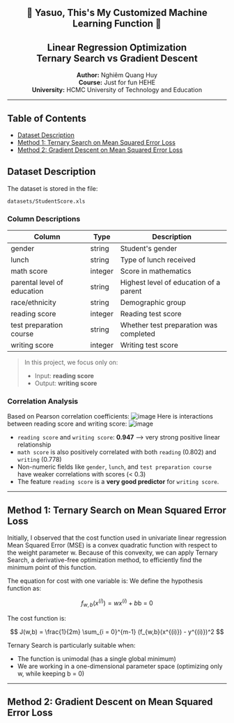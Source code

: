 <p align="center">
  <h2 align="center">🤨 Yasuo, This's My Customized Machine Learning Function 🤨</h2>
  <h2 align="center">Linear Regression Optimization<br> Ternary Search vs Gradient Descent</h2>
</p>

<p align="center">
  <strong>Author:</strong> Nghiêm Quang Huy<br>
  <strong>Course:</strong> Just for fun HEHE<br>
  <strong>University:</strong> HCMC University of Technology and Education<br>
</p>

---

## Table of Contents

- [Dataset Description](#dataset-description)
- [Method 1: Ternary Search on Mean Squared Error Loss](#method-1-ternary-search-on-mean-squared-error-loss)
- [Method 2: Gradient Descent on Mean Squared Error Loss](#method-2-gradient-descent-on-mean-squared-error-loss)

## Dataset Description

The dataset is stored in the file:

```
datasets/StudentScore.xls
```

### Column Descriptions

| Column                      | Type    | Description                            |
| --------------------------- | ------- | -------------------------------------- |
| gender                      | string  | Student's gender                       |
| lunch                       | string  | Type of lunch received                 |
| math score                  | integer | Score in mathematics                   |
| parental level of education | string  | Highest level of education of a parent |
| race/ethnicity              | string  | Demographic group                      |
| reading score               | integer | Reading test score                     |
| test preparation course     | string  | Whether test preparation was completed |
| writing score               | integer | Writing test score                     |

> In this project, we focus only on:
>
> * Input: **reading score**
> * Output: **writing score**

### Correlation Analysis

Based on Pearson correlation coefficients:
![image](https://github.com/user-attachments/assets/6893aacb-a371-4f90-8093-a60cc40d390f)
Here is interactions between reading score and writing score:
![image](https://github.com/user-attachments/assets/24a92821-6fa4-49c7-844f-bfdf1e24db89)
* `reading score` and `writing score`: **0.947** —> very strong positive linear relationship
* `math score` is also positively correlated with both `reading` (0.802) and `writing` (0.778)
* Non-numeric fields like `gender`, `lunch`, and `test preparation course` have weaker correlations with scores (< 0.3)
* The feature `reading score` is a **very good predictor** for `writing score`.

---
## Method 1: Ternary Search on Mean Squared Error Loss
Initially, I observed that the cost function used in univariate linear regression Mean Squared Error (MSE) is a convex quadratic function with respect to the weight parameter w. Because of this convexity, we can apply Ternary Search, a derivative-free optimization method, to efficiently find the minimum point of this function.

The equation for cost with one variable is:
We define the hypothesis function as:

$$
f_{w,b}(x^{(i)}) = wx^{(i)} + b \text{b = 0}
$$

The cost function is:

$$
J(w,b) = \frac{1}{2m} \sum_{i = 0}^{m-1} (f_{w,b}(x^{(i)}) - y^{(i)})^2
$$

Ternary Search is particularly suitable when:
+ The function is unimodal (has a single global minimum)
+ We are working in a one-dimensional parameter space (optimizing only w, while keeping b = 0)

---
## Method 2: Gradient Descent on Mean Squared Error Loss
